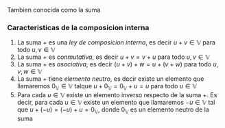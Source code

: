 Tambien conocida como la suma

### Caracteristicas de la composicion interna
1. La suma $+$ es una *ley de composicion interna*, es decir $u+v\in\mathbb{V}$ para todo $u, v\in\mathbb{V}$
2. La suma $+$ es *conmutativa*, es decir $u+v=v+u$ para todo $u, v \in\mathbb{V}$
3. La suma $+$ es *asociativa*, es decir $(u+v)+w = u+(v+w)$ para todo $u, v, w \in\mathbb{V}$
4. La suma $+$ tiene *elemento neutro*, es decir existe un elemento que llamaremos $0_{\mathbb{V}}\in\mathbb{V}$ talque $u+0_{\mathbb{V}} = 0_{\mathbb{V}} + u = u$ para todo $u\in\mathbb{V}$
5. Para cada $u\in\mathbb{V}$ existe un elemento inverso respecto de la suma $+$. Es decir, para cada $u\in\mathbb{V}$ existe un elemento que llamaremos $-u\in\mathbb{V}$ tal que $u+(-u) = (-u) + u = 0_{\mathbb{V}}$, donde $0_{\mathbb{V}}$ es un elemento neutro de la suma